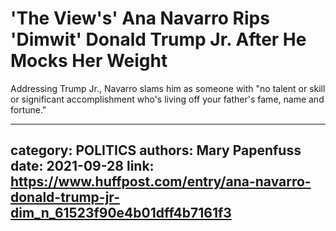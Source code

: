 # 'The View's' Ana Navarro Rips 'Dimwit' Donald Trump Jr. After He Mocks Her Weight

Addressing Trump Jr., Navarro slams him as someone with "no talent or skill or significant accomplishment who's living off your father's fame, name and fortune."

---
category: POLITICS
authors: Mary Papenfuss
date: 2021-09-28
link: https://www.huffpost.com/entry/ana-navarro-donald-trump-jr-dim_n_61523f90e4b01dff4b7161f3
---
